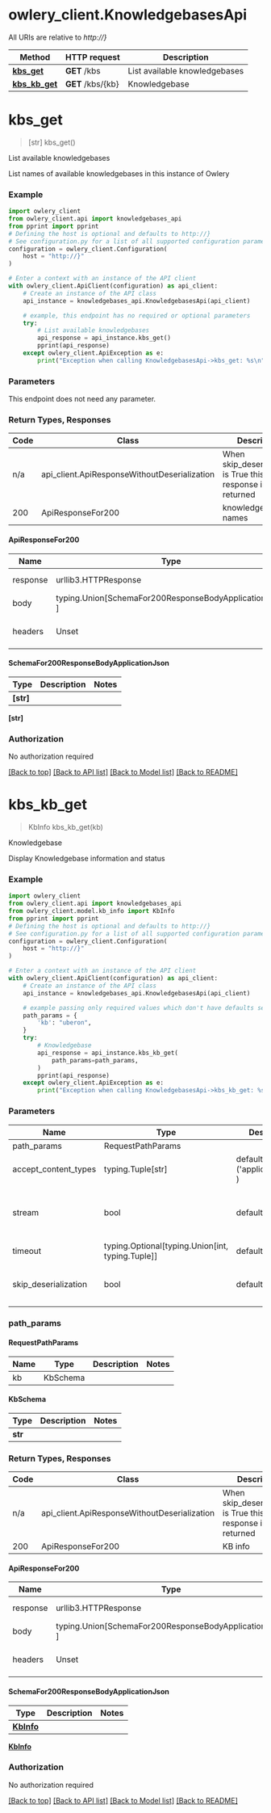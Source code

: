 # owlery_client.KnowledgebasesApi

All URIs are relative to *http://}*

Method | HTTP request | Description
------------- | ------------- | -------------
[**kbs_get**](KnowledgebasesApi.md#kbs_get) | **GET** /kbs | List available knowledgebases
[**kbs_kb_get**](KnowledgebasesApi.md#kbs_kb_get) | **GET** /kbs/{kb} | Knowledgebase

# **kbs_get**
> [str] kbs_get()

List available knowledgebases

List names of available knowledgebases in this instance of Owlery

### Example

```python
import owlery_client
from owlery_client.api import knowledgebases_api
from pprint import pprint
# Defining the host is optional and defaults to http://}
# See configuration.py for a list of all supported configuration parameters.
configuration = owlery_client.Configuration(
    host = "http://}"
)

# Enter a context with an instance of the API client
with owlery_client.ApiClient(configuration) as api_client:
    # Create an instance of the API class
    api_instance = knowledgebases_api.KnowledgebasesApi(api_client)

    # example, this endpoint has no required or optional parameters
    try:
        # List available knowledgebases
        api_response = api_instance.kbs_get()
        pprint(api_response)
    except owlery_client.ApiException as e:
        print("Exception when calling KnowledgebasesApi->kbs_get: %s\n" % e)
```
### Parameters
This endpoint does not need any parameter.

### Return Types, Responses

Code | Class | Description
------------- | ------------- | -------------
n/a | api_client.ApiResponseWithoutDeserialization | When skip_deserialization is True this response is returned
200 | ApiResponseFor200 | knowledgebase names 

#### ApiResponseFor200
Name | Type | Description  | Notes
------------- | ------------- | ------------- | -------------
response | urllib3.HTTPResponse | Raw response |
body | typing.Union[SchemaFor200ResponseBodyApplicationJson, ] |  |
headers | Unset | headers were not defined |

#### SchemaFor200ResponseBodyApplicationJson

Type | Description | Notes
------------- | ------------- | -------------
**[str]** |  | 


**[str]**

### Authorization

No authorization required

[[Back to top]](#) [[Back to API list]](../README.md#documentation-for-api-endpoints) [[Back to Model list]](../README.md#documentation-for-models) [[Back to README]](../README.md)

# **kbs_kb_get**
> KbInfo kbs_kb_get(kb)

Knowledgebase

Display Knowledgebase information and status

### Example

```python
import owlery_client
from owlery_client.api import knowledgebases_api
from owlery_client.model.kb_info import KbInfo
from pprint import pprint
# Defining the host is optional and defaults to http://}
# See configuration.py for a list of all supported configuration parameters.
configuration = owlery_client.Configuration(
    host = "http://}"
)

# Enter a context with an instance of the API client
with owlery_client.ApiClient(configuration) as api_client:
    # Create an instance of the API class
    api_instance = knowledgebases_api.KnowledgebasesApi(api_client)

    # example passing only required values which don't have defaults set
    path_params = {
        'kb': "uberon",
    }
    try:
        # Knowledgebase
        api_response = api_instance.kbs_kb_get(
            path_params=path_params,
        )
        pprint(api_response)
    except owlery_client.ApiException as e:
        print("Exception when calling KnowledgebasesApi->kbs_kb_get: %s\n" % e)
```
### Parameters

Name | Type | Description  | Notes
------------- | ------------- | ------------- | -------------
path_params | RequestPathParams | |
accept_content_types | typing.Tuple[str] | default is ('application/json', ) | Tells the server the content type(s) that are accepted by the client
stream | bool | default is False | if True then the response.content will be streamed and loaded from a file like object. When downloading a file, set this to True to force the code to deserialize the content to a FileSchema file
timeout | typing.Optional[typing.Union[int, typing.Tuple]] | default is None | the timeout used by the rest client
skip_deserialization | bool | default is False | when True, headers and body will be unset and an instance of api_client.ApiResponseWithoutDeserialization will be returned

### path_params
#### RequestPathParams

Name | Type | Description  | Notes
------------- | ------------- | ------------- | -------------
kb | KbSchema | | 

#### KbSchema

Type | Description | Notes
------------- | ------------- | -------------
**str** |  | 

### Return Types, Responses

Code | Class | Description
------------- | ------------- | -------------
n/a | api_client.ApiResponseWithoutDeserialization | When skip_deserialization is True this response is returned
200 | ApiResponseFor200 | KB info 

#### ApiResponseFor200
Name | Type | Description  | Notes
------------- | ------------- | ------------- | -------------
response | urllib3.HTTPResponse | Raw response |
body | typing.Union[SchemaFor200ResponseBodyApplicationJson, ] |  |
headers | Unset | headers were not defined |

#### SchemaFor200ResponseBodyApplicationJson
Type | Description  | Notes
------------- | ------------- | -------------
[**KbInfo**](KbInfo.md) |  | 



[**KbInfo**](KbInfo.md)

### Authorization

No authorization required

[[Back to top]](#) [[Back to API list]](../README.md#documentation-for-api-endpoints) [[Back to Model list]](../README.md#documentation-for-models) [[Back to README]](../README.md)

